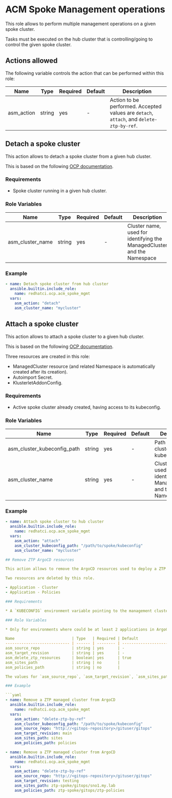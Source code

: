 # ACM Spoke Management operations

This role allows to perform multiple management operations on a given spoke cluster.

Tasks must be executed on the hub cluster that is controlling/going to control the given spoke cluster.

## Actions allowed

The following variable controls the action that can be performed within this role:

Name                         | Type   | Required | Default                                            | Description
---------------------------- | ------ | -------- | -------------------------------------------------- | ------------------------------------------------------------
asm_action                   | string | yes      | -                                                  | Action to be performed. Accepted values are `detach`, `attach`, and `delete-ztp-by-ref`.

## Detach a spoke cluster

This action allows to detach a spoke cluster from a given hub cluster.

This is based on the following [OCP documentation](https://docs.redhat.com/en/documentation/red_hat_advanced_cluster_management_for_kubernetes/2.5/html/clusters/managing-your-clusters#remove-a-cluster-by-using-the-cli).

### Requirements

* Spoke cluster running in a given hub cluster.

### Role Variables

Name                        | Type   | Required | Default                                            | Description
--------------------------- | ------ | -------- | -------------------------------------------------- | -------------------------------------------------------------
asm_cluster_name            | string | yes      | -                                                  | Cluster name, used for identifying the ManagedCluster and the Namespace

### Example

```yaml
- name: Detach spoke cluster from hub cluster
  ansible.builtin.include_role:
    name: redhatci.ocp.acm_spoke_mgmt
  vars:
    asm_action: "detach"
    asm_cluster_name: "mycluster"
```

## Attach a spoke cluster

This action allows to attach a spoke cluster to a given hub cluster.

This is based on the following [OCP documentation](https://docs.redhat.com/en/documentation/red_hat_advanced_cluster_management_for_kubernetes/2.5/html/clusters/managing-your-clusters#importing-a-target-managed-cluster-to-the-hub-cluster).

Three resources are created in this role:

- ManagedCluster resource (and related Namespace is automatically created after its creation).
- Autoimport Secret.
- KlusterletAddonConfig.

### Requirements

* Active spoke cluster already created, having access to its kubeconfig.

### Role Variables

Name                         | Type   | Required | Default                                            | Description
---------------------------- | ------ | -------- | -------------------------------------------------- | ------------------------------------------------------------
asm_cluster_kubeconfig_path  | string | yes      | -                                                  | Path to spoke cluster's kubeconfig file
asm_cluster_name             | string | yes      | -                                                  | Cluster name, used for identifying the ManagedCluster and the Namespace


### Example

```yaml
- name: Attach spoke cluster to hub cluster
  ansible.builtin.include_role:
    name: redhatci.ocp.acm_spoke_mgmt
  vars:
    asm_action: "attach"
    asm_cluster_kubeconfig_path: "/path/to/spoke/kubeconfig"
    asm_cluster_name: "mycluster"

## Remove ZTP ArgoCD resources

This action allows to remove the ArgoCD resources used to deploy a ZTP cluster. This could remove all the created resources in cascading. The role locates the ArgoCD applications used to create a cluster using the GitOps repository a source branch as references.

Two resources are deleted by this role.

- Application - Cluster
- Application - Policies

### Requirements

* A `KUBECONFIG` environment variable pointing to the management cluster's kubeconfig file.

### Role Variables

* Only for environments where could be at least 2 applications in ArgoCD from the same source repository.

Name                         | Type   | Required | Default                     | Description
---------------------------- | ------ | -------- | --------------------------- | ------------------------------------------------------------
asm_source_repo              | string | yes      | -                           | GitOps repository that was used to deploy the ZTP cluster
asm_target_revision          | string | yes      | -                           | Branch used to deploy the ZTP cluster
asm_delete_ztp_resources     | boolean| yes      | true                        | Deletes the ArgoCD applications and all the related cluster deployments resources
asm_sites_path               | string | no       |                             | Path to the sites application. By default checks for a path ending with `sites`
asm_policies_path            | string | no       |                             | Path to the policies application. By default checks for a path ending with `policies`

The values for `asm_source_repo`, `asm_target_revision`, `asm_sites_path`, and `asm_policies_path` must match for the application to be deleted along all the resources it manages if `asm_delete_ztp_resources` is true.

### Example

```yaml
- name: Remove a ZTP managed cluster from ArgoCD
  ansible.builtin.include_role:
    name: redhatci.ocp.acm_spoke_mgmt
  vars:
    asm_action: "delete-ztp-by-ref"
    asm_cluster_kubeconfig_path: "/path/to/spoke/kubeconfig"
    asm_source_repo: "http://<gitops-repository>/gituser/gitops"
    asm_target_revision: main
    asm_sites_path: sites
    asm_policies_path: policies
```

```yaml
- name: Remove a ZTP managed cluster from ArgoCD
  ansible.builtin.include_role:
    name: redhatci.ocp.acm_spoke_mgmt
  vars:
    asm_action: "delete-ztp-by-ref"
    asm_source_repo: "http://<gitops-repository>/gituser/gitops"
    asm_target_revision: testing
    asm_sites_path: ztp-spoke/gitops/sno1.my.lab
    asm_policies_path: ztp-spoke/gitops/ztp-policies
```